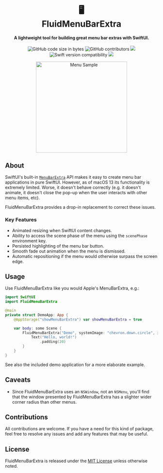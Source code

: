 <h1 align="center">
  &#128421;
  <br>
  FluidMenuBarExtra 
  <br>
</h1>

<h4 align="center">A lightweight tool for building great menu bar extras with SwiftUI.</h4>

<p align="center">
  <img alt="GitHub code size in bytes" src="https://img.shields.io/github/languages/code-size/wadetregaskis/FluidMenuBarExtra.svg">
  <img alt="GitHub contributors" src="https://img.shields.io/github/contributors/wadetregaskis/FluidMenuBarExtra">
  <a href="https://swiftpackageindex.com/wadetregaskis/FluidMenuBarExtra"><img src="https://img.shields.io/endpoint?url=https%3A%2F%2Fswiftpackageindex.com%2Fapi%2Fpackages%2Fwadetregaskis%2FFluidMenuBarExtra%2Fbadge%3Ftype%3Dplatforms"></a>
  <img alt="Swift version compatibility" src="https://img.shields.io/endpoint?url=https%3A%2F%2Fswiftpackageindex.com%2Fapi%2Fpackages%2Fwadetregaskis%2FFoundationExtensions%2Fbadge%3Ftype%3Dswift-versions">
  <a href="https://github.com/wadetregaskis/FluidMenuBarExtra/actions/workflows/swift.yml"><img src="https://github.com/wadetregaskis/FluidMenuBarExtra/actions/workflows/swift.yml/badge.svg"></a>
</p>

<p align="center">
  <img alt="Menu Sample" src="https://user-images.githubusercontent.com/3951690/208313040-34f97eb5-1ac2-4f25-a510-ba30da2303e8.gif" width="300px">
</p>

## About

SwiftUI's built-in [`MenuBarExtra`](https://developer.apple.com/documentation/swiftui/menubarextra) API makes it easy to create menu bar applications in pure SwiftUI.  However, as of macOS 13 its functionality is extremely limited.  Worse, it doesn't behave correctly (e.g. it doesn't animate, it doesn't close the pop-up when the user interacts with other menu items, etc).

FluidMenuBarExtra provides a drop-in replacement to correct these issues.

### Key Features

- Animated resizing when SwiftUI content changes.
- Ability to access the scene phase of the menu using the `scenePhase` environment key.
- Persisted highlighting of the menu bar button.
- Smooth fade out animation when the menu is dismissed.
- Automatic repositioning if the menu would otherwise surpass the screen edge.

## Usage

Use FluidMenuBarExtra like you would Apple's MenuBarExtra, e.g.:

```swift
import SwiftUI
import FluidMenuBarExtra

@main
private struct DemoApp: App {
    @AppStorage("showMenuBarExtra") var showMenuBarExtra = true

    var body: some Scene {
        FluidMenuBarExtra("Demo", systemImage: "chevron.down.circle", isInserted: $showMenuBarExtra) {
            Text("Hello, world!")
                .padding(20)
        }
    }
}
```

See also the included demo application for a more elaborate example.

## Caveats

- Since FluidMenuBarExtra uses an `NSWindow`, not an `NSMenu`, you'll find that the window presented by FluidMenuBarExtra has a slighter wider corner radius than other menus.

## Contributions

All contributions are welcome. If you have a need for this kind of package, feel free to resolve any issues and add any features that may be useful.

## License

FluidMenuBarExtra is released under the [MIT License](LICENSE) unless otherwise noted.
